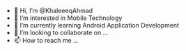 - 👋 Hi, I’m @KhaleeeqAhmad
- 👀 I’m interested in Mobile Technology
- 🌱 I’m currently learning Android Application Development
- 💞️ I’m looking to collaborate on ...
- 📫 How to reach me ...

<!---
KhaleeeqAhmad/KhaleeeqAhmad is a ✨ special ✨ repository because its `README.md` (this file) appears on your GitHub profile.
You can click the Preview link to take a look at your changes.
--->
